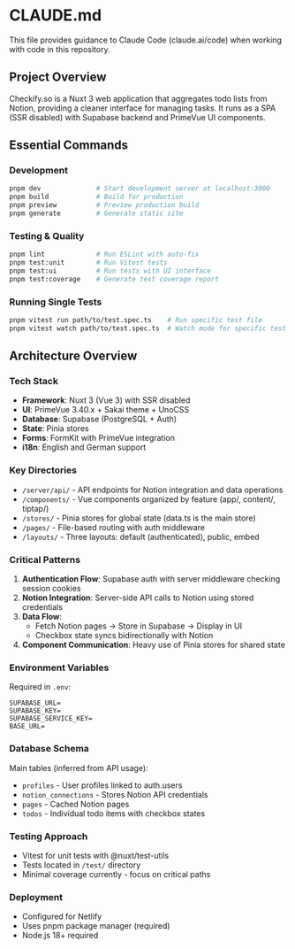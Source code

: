 # CLAUDE.md

This file provides guidance to Claude Code (claude.ai/code) when working with code in this repository.

## Project Overview
Checkify.so is a Nuxt 3 web application that aggregates todo lists from Notion, providing a cleaner interface for managing tasks. It runs as a SPA (SSR disabled) with Supabase backend and PrimeVue UI components.

## Essential Commands

### Development
```bash
pnpm dev              # Start development server at localhost:3000
pnpm build            # Build for production
pnpm preview          # Preview production build
pnpm generate         # Generate static site
```

### Testing & Quality
```bash
pnpm lint             # Run ESLint with auto-fix
pnpm test:unit        # Run Vitest tests
pnpm test:ui          # Run tests with UI interface
pnpm test:coverage    # Generate test coverage report
```

### Running Single Tests
```bash
pnpm vitest run path/to/test.spec.ts    # Run specific test file
pnpm vitest watch path/to/test.spec.ts  # Watch mode for specific test
```

## Architecture Overview

### Tech Stack
- **Framework**: Nuxt 3 (Vue 3) with SSR disabled
- **UI**: PrimeVue 3.40.x + Sakai theme + UnoCSS
- **Database**: Supabase (PostgreSQL + Auth)
- **State**: Pinia stores
- **Forms**: FormKit with PrimeVue integration
- **i18n**: English and German support

### Key Directories
- `/server/api/` - API endpoints for Notion integration and data operations
- `/components/` - Vue components organized by feature (app/, content/, tiptap/)
- `/stores/` - Pinia stores for global state (data.ts is the main store)
- `/pages/` - File-based routing with auth middleware
- `/layouts/` - Three layouts: default (authenticated), public, embed

### Critical Patterns
1. **Authentication Flow**: Supabase auth with server middleware checking session cookies
2. **Notion Integration**: Server-side API calls to Notion using stored credentials
3. **Data Flow**: 
   - Fetch Notion pages → Store in Supabase → Display in UI
   - Checkbox state syncs bidirectionally with Notion
4. **Component Communication**: Heavy use of Pinia stores for shared state

### Environment Variables
Required in `.env`:
```
SUPABASE_URL=
SUPABASE_KEY=
SUPABASE_SERVICE_KEY=
BASE_URL=
```

### Database Schema
Main tables (inferred from API usage):
- `profiles` - User profiles linked to auth.users
- `notion_connections` - Stores Notion API credentials
- `pages` - Cached Notion pages
- `todos` - Individual todo items with checkbox states

### Testing Approach
- Vitest for unit tests with @nuxt/test-utils
- Tests located in `/test/` directory
- Minimal coverage currently - focus on critical paths

### Deployment
- Configured for Netlify
- Uses pnpm package manager (required)
- Node.js 18+ required